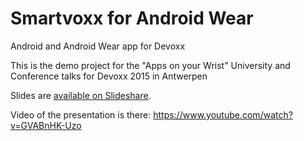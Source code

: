 # Smartvoxx for Android Wear
Android and Android Wear app for Devoxx

This is the demo project for the "Apps on your Wrist" University and Conference talks for Devoxx 2015 in Antwerpen

Slides are [available on Slideshare](http://fr.slideshare.net/sarbogast/apps-on-your-wrist).

Video of the presentation is there: https://www.youtube.com/watch?v=GVABnHK-Uzo
